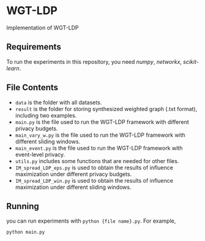 # WGT-LDP
Implementation of WGT-LDP
## Requirements
To run the experiments in this repository, you need *numpy*, *networkx*, *scikit-learn*.
## File Contents
- `data` is the folder with all datasets.
- `result` is the folder for storing synthesized weighted graph (.txt format), including two examples.
- `main.py` is the file used to run the WGT-LDP framework with different privacy budgets.
- `main_vary_w.py` is the file used to run the WGT-LDP framework with different sliding windows.
- `main_event.py` is the file used to run the WGT-LDP framework with event-level privacy.
- `utils.py` includes some functions that are needed for other files.
- `IM_spread_LDP_eps.py` is used to obtain the results of influence maximization under different privacy budgets.
- `IM_spread_LDP_win.py` is used to obtain the results of influence maximization under different sliding windows.
## Running
you can run experiments with `python {file name}.py`. For example,
```python
python main.py
```
